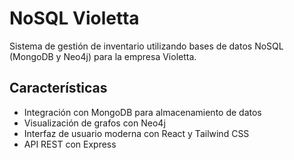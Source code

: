 # NoSQL Violetta

Sistema de gestión de inventario utilizando bases de datos NoSQL (MongoDB y Neo4j) para la empresa Violetta.

## Características

- Integración con MongoDB para almacenamiento de datos
- Visualización de grafos con Neo4j
- Interfaz de usuario moderna con React y Tailwind CSS
- API REST con Express
